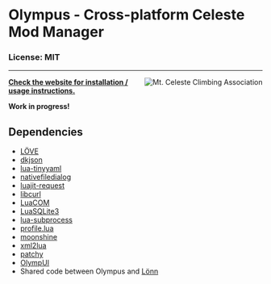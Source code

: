 # Olympus - Cross-platform Celeste Mod Manager

### License: MIT

----

<a href="https://discord.gg/6qjaePQ"><img align="right" alt="Mt. Celeste Climbing Association" src="https://discordapp.com/api/guilds/403698615446536203/embed.png?style=banner2" /></a>

[**Check the website for installation / usage instructions.**](https://everestapi.github.io/)

**Work in progress!**

## Dependencies
- [LÖVE](https://love2d.org/)
- [dkjson](https://github.com/LuaDist/dkjson)
- [lua-tinyyaml](https://github.com/peposso/lua-tinyyaml)
- [nativefiledialog](https://github.com/Vexatos/nativefiledialog/tree/master/lua)
- [luajit-request](https://github.com/LPGhatguy/luajit-request)
- [libcurl](https://curl.haxx.se/libcurl/)
- [LuaCOM](https://github.com/davidm/luacom)
- [LuaSQLite3](http://lua.sqlite.org/index.cgi/home)
- [lua-subprocess](https://github.com/0x0ade/lua-subprocess)
- [profile.lua](https://bitbucket.org/itraykov/profile.lua/src/master/)
- [moonshine](https://github.com/vrld/moonshine)
- [xml2lua](https://github.com/manoelcampos/xml2lua)
- [patchy](https://github.com/excessive/patchy)
- [OlympUI](https://github.com/EverestAPI/OlympUI)
- Shared code between Olympus and [Lönn](https://github.com/CelestialCartographers/Loenn)

